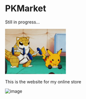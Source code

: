 # PKMarket

Still in progress...

<img src="https://raw.githubusercontent.com/juanportal/Pokedex/main/src/media/progress.gif" width="200">

This is the website for my online store

![image](https://github.com/JuanPortal/PKMarket/assets/78442505/c8c9d9b6-1cf8-4bfb-84d6-e365751d0186)

